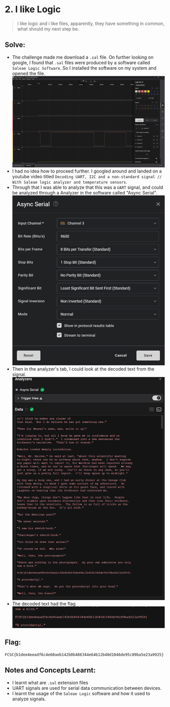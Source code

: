 
# 2. I like Logic
>i like logic and i like files, apparently, they have something in common, what should my next step be.

## Solve:
- The challenge made me download a `.sal` file. On further looking on google, I found that `.sal` files were produced by a software called `Saleae Logic Software`. So I installed the software on my system and opened the file.
	![saleae.png](images/saleae.png)
- I had no idea how to proceed further. I googled around and landed on a youtube video titled `Decoding UART, I2C and a non-standard signal // With Saleae logic analyzer and temperature sensors`.
- Through that I was able to analyze that this was a `UART` signal, and could be analyzed through a Analyzer in the software called "Async Serial".
	![saleae2.png](images/saleae2.png)
- Then in the analyzer's tab, I could look at the decoded text from the signal.
	![saleae3.png](images/saleae3.png)
- The decoded text had the flag
	![saleae4.png](images/saleae4.png)

## Flag:
```
FCSC{b1dee4eeadf6c4e60aeb142b0b486344e64b12b40d1046de95c89ba5e23a9925}
```

## Notes and Concepts Learnt:
- I learnt what are `.sal` extension files
- UART signals are used for serial data communication between devices.
- I learnt the usage of the `Saleae Logic` software and how it used to analyze signals.
